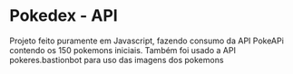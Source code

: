# Pokedex - API
 
Projeto feito puramente em Javascript, fazendo consumo da API PokeAPi contendo os 150 pokemons iniciais.
Também foi usado a API pokeres.bastionbot para uso das imagens dos pokemons
